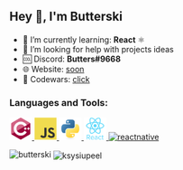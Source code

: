 ## Hey 👋, I'm Butterski
#### 


- 🌱 I’m currently learning:  **React** ⚛️ 
- 🤔 I’m looking for help with projects ideas
- 🆒 Discord: **Butters#9668**
- 🌐 Website: [soon](https://github.com/Butterski)
- 🛑 Codewars: [click](https://www.codewars.com/users/Butterski)

<h3 align="left">Languages and Tools:</h3>
<p align="left"> <a href="https://www.w3schools.com/cpp/" target="_blank"> <img src="https://raw.githubusercontent.com/devicons/devicon/master/icons/cplusplus/cplusplus-original.svg" alt="cplusplus" width="40" height="40"/> </a> <a href="https://developer.mozilla.org/en-US/docs/Web/JavaScript" target="_blank"> <img src="https://raw.githubusercontent.com/devicons/devicon/master/icons/javascript/javascript-original.svg" alt="javascript" width="40" height="40"/> </a> <a href="https://www.python.org" target="_blank"> <img src="https://raw.githubusercontent.com/devicons/devicon/master/icons/python/python-original.svg" alt="python" width="40" height="40"/> </a> <a href="https://reactjs.org/" target="_blank"> <img src="https://raw.githubusercontent.com/devicons/devicon/master/icons/react/react-original-wordmark.svg" alt="react" width="40" height="40"/> </a> <a href="https://reactnative.dev/" target="_blank"> <img src="https://reactnative.dev/img/header_logo.svg" alt="reactnative" width="40" height="40"/> </a> </p>
<p><img align="left" src="https://github-readme-stats.vercel.app/api/top-langs/?username=butterski&layout=compact" alt="butterski" /></p>
<p>&nbsp;<img align="center" src="https://github-readme-stats.vercel.app/api?username=butterski&show_icons=true&locale=en" alt="ksysiupeel" /></p>


